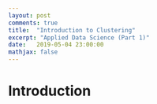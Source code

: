 ```yaml
---
layout: post
comments: true
title:  "Introduction to Clustering"
excerpt: "Applied Data Science (Part 1)"
date:   2019-05-04 23:00:00
mathjax: false
---
```


# Introduction
